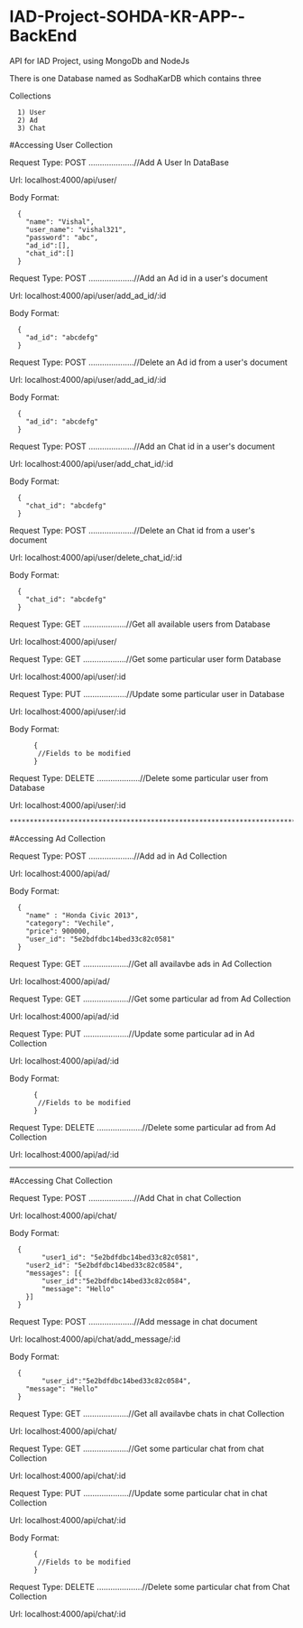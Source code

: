 # IAD-Project-SOHDA-KR-APP--BackEnd
API for IAD Project, using MongoDb and NodeJs

There is one Database named as SodhaKarDB which contains three 

Collections 

      1) User  
      2) Ad  
      3) Chat
      

#Accessing User Collection

Request Type: POST ....................//Add A User In DataBase

Url: localhost:4000/api/user/

Body Format:

      {
	    "name": "Vishal",
	    "user_name": "vishal321",
	    "password": "abc",
	    "ad_id":[],      
	    "chat_id":[]
      }
      
      
Request Type: POST ....................//Add an Ad id in a user's document

Url: localhost:4000/api/user/add_ad_id/:id

Body Format:

      {
	    "ad_id": "abcdefg"
      }
      
Request Type: POST ....................//Delete an Ad id from a user's document

Url: localhost:4000/api/user/add_ad_id/:id

Body Format:

      {
	    "ad_id": "abcdefg"
      }
      
Request Type: POST ....................//Add an Chat id in a user's document

Url: localhost:4000/api/user/add_chat_id/:id

Body Format:

      {
	    "chat_id": "abcdefg"
      }
      
Request Type: POST ....................//Delete an Chat id from a user's document

Url: localhost:4000/api/user/delete_chat_id/:id

Body Format:

      {
	    "chat_id": "abcdefg"
      }



Request Type: GET ...................//Get all available users from Database

Url: localhost:4000/api/user/

Request Type: GET ...................//Get some particular user form Database

Url: localhost:4000/api/user/:id

Request Type: PUT ...................//Update some particular user in Database

Url: localhost:4000/api/user/:id

Body Format:

          {
           //Fields to be modified
          }
          
Request Type: DELETE ...................//Delete some particular user from Database

Url: localhost:4000/api/user/:id

	*****************************************************************************************************************
	
#Accessing Ad Collection

Request Type: POST ....................//Add ad in Ad Collection 

Url: localhost:4000/api/ad/

Body Format:

	  {
	    "name" : "Honda Civic 2013",
	    "category": "Vechile",
	    "price": 900000,
	    "user_id": "5e2bdfdbc14bed33c82c0581"
	  }


Request Type: GET ....................//Get all availavbe ads in Ad Collection 

Url: localhost:4000/api/ad/


Request Type: GET ....................//Get some particular ad from Ad Collection 

Url: localhost:4000/api/ad/:id


Request Type: PUT ....................//Update some particular ad in Ad Collection 

Url: localhost:4000/api/ad/:id

Body Format:

          {
           //Fields to be modified
          }
      
      
Request Type: DELETE ....................//Delete some particular ad from Ad Collection 

Url: localhost:4000/api/ad/:id


*****************************************************************************************************************
	
#Accessing Chat Collection

Request Type: POST ....................//Add Chat in chat Collection 

Url: localhost:4000/api/chat/

Body Format:

	  {
	    	"user1_id": "5e2bdfdbc14bed33c82c0581",
		"user2_id": "5e2bdfdbc14bed33c82c0584",
		"messages": [{
			"user_id":"5e2bdfdbc14bed33c82c0584",
			"message": "Hello"
		}]
	  }
	  
Request Type: POST ....................//Add message in chat document 

Url: localhost:4000/api/chat/add_message/:id

Body Format:

	  {
	    	"user_id":"5e2bdfdbc14bed33c82c0584",
		"message": "Hello"
	  }



Request Type: GET ....................//Get all availavbe chats in chat Collection 

Url: localhost:4000/api/chat/


Request Type: GET ....................//Get some particular chat from chat Collection 

Url: localhost:4000/api/chat/:id


Request Type: PUT ....................//Update some particular chat in chat Collection 

Url: localhost:4000/api/chat/:id

Body Format:

          {
           //Fields to be modified
          }
      
      
Request Type: DELETE ....................//Delete some particular chat from Chat Collection 

Url: localhost:4000/api/chat/:id
